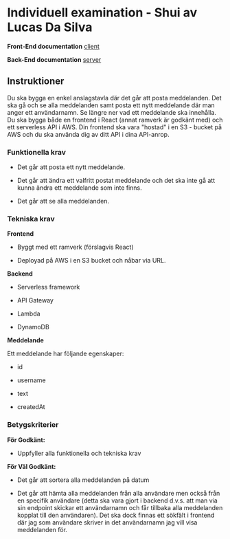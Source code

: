 # Individuell examination - Shui av Lucas Da Silva

**Front-End documentation**
[client](https://github.com/LucasDaSilva96/Shui/tree/main/client)

**Back-End documentation**
[server](https://github.com/LucasDaSilva96/Shui/tree/main/server/shui-server)

## Instruktioner

Du ska bygga en enkel anslagstavla där det går att posta meddelanden. Det ska gå och se alla meddelanden samt posta ett nytt meddelande där man anger ett användarnamn. Se längre ner vad ett meddelande ska innehålla. Du ska bygga både en frontend i React (annat ramverk är godkänt med) och ett serverless API i AWS. Din frontend ska vara "hostad" i en S3 - bucket på AWS och du ska använda dig av ditt API i dina API-anrop.

### Funktionella krav

- Det går att posta ett nytt meddelande.

- Det går att ändra ett valfritt postat meddelande och det ska inte gå att kunna ändra ett meddelande som inte finns.

- Det går att se alla meddelanden.

### Tekniska krav

**Frontend**

- Byggt med ett ramverk (förslagvis React)

- Deployad på AWS i en S3 bucket och nåbar via URL.

**Backend**

- Serverless framework

- API Gateway

- Lambda

- DynamoDB

**Meddelande**

Ett meddelande har följande egenskaper:

- id

- username

- text

- createdAt

### Betygskriterier

**För Godkänt:**

- Uppfyller alla funktionella och tekniska krav

**För Väl Godkänt:**

- Det går att sortera alla meddelanden på datum

- Det går att hämta alla meddelanden från alla användare men också från en specifik användare (detta ska vara gjort i backend d.v.s. att man via sin endpoint skickar ett användarnamn och får tillbaka alla meddelanden kopplat till den användaren). Det ska dock finnas ett sökfält i frontend där jag som användare skriver in det användarnamn jag vill visa meddelanden för.

